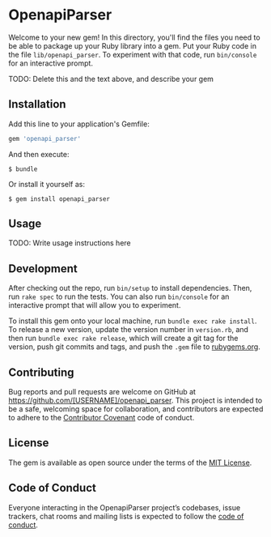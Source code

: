 # OpenapiParser

Welcome to your new gem! In this directory, you'll find the files you need to be able to package up your Ruby library into a gem. Put your Ruby code in the file `lib/openapi_parser`. To experiment with that code, run `bin/console` for an interactive prompt.

TODO: Delete this and the text above, and describe your gem

## Installation

Add this line to your application's Gemfile:

```ruby
gem 'openapi_parser'
```

And then execute:

    $ bundle

Or install it yourself as:

    $ gem install openapi_parser

## Usage

TODO: Write usage instructions here

## Development

After checking out the repo, run `bin/setup` to install dependencies. Then, run `rake spec` to run the tests. You can also run `bin/console` for an interactive prompt that will allow you to experiment.

To install this gem onto your local machine, run `bundle exec rake install`. To release a new version, update the version number in `version.rb`, and then run `bundle exec rake release`, which will create a git tag for the version, push git commits and tags, and push the `.gem` file to [rubygems.org](https://rubygems.org).

## Contributing

Bug reports and pull requests are welcome on GitHub at https://github.com/[USERNAME]/openapi_parser. This project is intended to be a safe, welcoming space for collaboration, and contributors are expected to adhere to the [Contributor Covenant](http://contributor-covenant.org) code of conduct.

## License

The gem is available as open source under the terms of the [MIT License](https://opensource.org/licenses/MIT).

## Code of Conduct

Everyone interacting in the OpenapiParser project’s codebases, issue trackers, chat rooms and mailing lists is expected to follow the [code of conduct](https://github.com/[USERNAME]/openapi_parser/blob/master/CODE_OF_CONDUCT.md).
